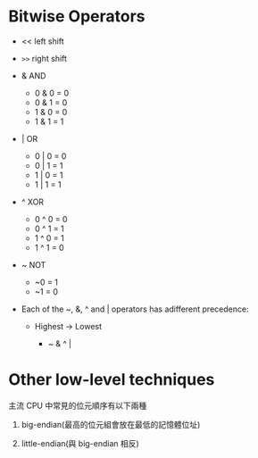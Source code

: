 Bitwise Operators
===
- << left shift

- `>>` right shift

- & AND
	
	- 0 & 0 = 0
	- 0 & 1 = 0
	- 1 & 0 = 0
	- 1 & 1 = 1

- | OR

	- 0 | 0 = 0
	- 0 | 1 = 1
	- 1 | 0 = 1
	- 1 | 1 = 1 

- ^ XOR

	- 0 ^ 0 = 0
	- 0 ^ 1 = 1
	- 1 ^ 0 = 1
	- 1 ^ 1 = 0

- ~ NOT
	
	- ~0 = 1
	- ~1 = 0

- Each of the ~, &, ^ and | operators has adifferent precedence:
	- Highest -> Lowest
		
		- ~ & ^ |

Other low-level techniques
===
主流 CPU 中常見的位元順序有以下兩種

1. big-endian(最高的位元組會放在最低的記憶體位址)

2. little-endian(與 big-endian 相反)